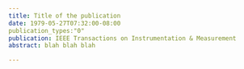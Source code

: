 ```yaml
---
title: Title of the publication
date: 1979-05-27T07:32:00-08:00
publication_types:"0"
publication: IEEE Transactions on Instrumentation & Measurement
abstract: blah blah blah

---
```

